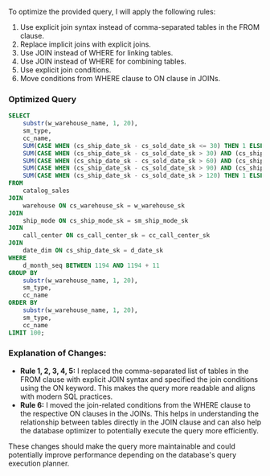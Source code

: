 To optimize the provided query, I will apply the following rules:

1. Use explicit join syntax instead of comma-separated tables in the FROM clause.
2. Replace implicit joins with explicit joins.
3. Use JOIN instead of WHERE for linking tables.
4. Use JOIN instead of WHERE for combining tables.
5. Use explicit join conditions.
6. Move conditions from WHERE clause to ON clause in JOINs.

### Optimized Query

```sql
SELECT 
    substr(w_warehouse_name, 1, 20),
    sm_type,
    cc_name,
    SUM(CASE WHEN (cs_ship_date_sk - cs_sold_date_sk <= 30) THEN 1 ELSE 0 END) AS "30 days",
    SUM(CASE WHEN (cs_ship_date_sk - cs_sold_date_sk > 30) AND (cs_ship_date_sk - cs_sold_date_sk <= 60) THEN 1 ELSE 0 END) AS "31-60 days",
    SUM(CASE WHEN (cs_ship_date_sk - cs_sold_date_sk > 60) AND (cs_ship_date_sk - cs_sold_date_sk <= 90) THEN 1 ELSE 0 END) AS "61-90 days",
    SUM(CASE WHEN (cs_ship_date_sk - cs_sold_date_sk > 90) AND (cs_ship_date_sk - cs_sold_date_sk <= 120) THEN 1 ELSE 0 END) AS "91-120 days",
    SUM(CASE WHEN (cs_ship_date_sk - cs_sold_date_sk > 120) THEN 1 ELSE 0 END) AS ">120 days"
FROM 
    catalog_sales
JOIN 
    warehouse ON cs_warehouse_sk = w_warehouse_sk
JOIN 
    ship_mode ON cs_ship_mode_sk = sm_ship_mode_sk
JOIN 
    call_center ON cs_call_center_sk = cc_call_center_sk
JOIN 
    date_dim ON cs_ship_date_sk = d_date_sk
WHERE 
    d_month_seq BETWEEN 1194 AND 1194 + 11
GROUP BY 
    substr(w_warehouse_name, 1, 20),
    sm_type,
    cc_name
ORDER BY 
    substr(w_warehouse_name, 1, 20),
    sm_type,
    cc_name
LIMIT 100;
```

### Explanation of Changes:
- **Rule 1, 2, 3, 4, 5:** I replaced the comma-separated list of tables in the FROM clause with explicit JOIN syntax and specified the join conditions using the ON keyword. This makes the query more readable and aligns with modern SQL practices.
- **Rule 6:** I moved the join-related conditions from the WHERE clause to the respective ON clauses in the JOINs. This helps in understanding the relationship between tables directly in the JOIN clause and can also help the database optimizer to potentially execute the query more efficiently.

These changes should make the query more maintainable and could potentially improve performance depending on the database's query execution planner.